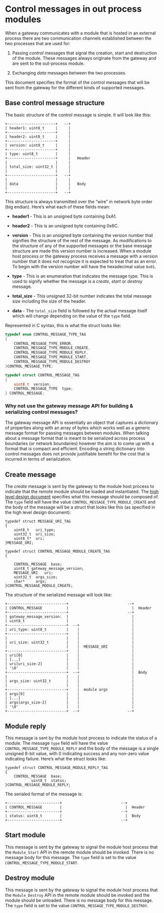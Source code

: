 Control messages in out process modules
=======================================

When a gateway communicates with a module that is hosted in an external process
there are two communication channels established between the two processes that
are used for:

1.  Passing *control* messages that signal the creation, start and destruction
    of the module. These messages always originate from the gateway and are sent
    to the out-process module.

2.  Exchanging *data* messages between the two processes.

This document specifies the format of the control messages that will be sent
from the gateway for the different kinds of supported messages.

Base control message structure
------------------------------

The basic structure of the control message is simple. It will look like this:

~~~~~~~~~~~~~~~~~~~~~~~~~~~~~~~~~~~~~~~~~~~~~~~~~~~~~~~~~~~~~~~~~~~~~~~~~~~~~~~~
+----------------------+   --+
| header1: uint8_t     |     |
+----------------------+     |
| header2: uint8_t     |     |
+----------------------+     |
| version: uint8_t     |     |
+----------------------+     |
| type: uint8_t        |     |
+----------------------+     |   Header
|                      |     |
| total_size: uint32_t |     |
|                      |     |
+----------------------+   --+
|                      |     |
| data                 |     |   Body
|                      |     |
+----------------------+   --+
~~~~~~~~~~~~~~~~~~~~~~~~~~~~~~~~~~~~~~~~~~~~~~~~~~~~~~~~~~~~~~~~~~~~~~~~~~~~~~~~

This structure is always transmitted over the “wire” in network byte order (big
endian). Here’s what each of these fields mean:

-   **header1** - This is an unsigned byte containing 0xA1.

-   **header2** - This is an unsigned byte containing 0x6C.

-   **version** - This is an unsigned byte containing the version number that
    signifies the structure of the rest of the message. As modifications to the
    structure of any of the supported messages or the base message structure are
    made this version number is increased. When a module host process or the
    gateway process receives a message with a version number that it does not
    recognize it is expected to treat that as an error. To begin with the
    version number will have the hexadecimal value `0x01`.

-   **type** - This is an enumeration that indicates the message type. This is
    used to signify whether the message is a *create*, *start* or *destroy*
    message.

-   **total_size** - This unsigned 32-bit number indicates the total message
    size including the size of the header.

-   **data** - The `total_size` field is followed by the actual message itself
    which will change depending on the value of the `type` field.

Represented in C syntax, this is what the struct looks like:

~~~~~~~~~~~~~~~~~~~~~~~~~~~~~~~~~~~~~~~~~~~~~~~~~~~~~~~~~~~~~~~~~~~~~~~~~~~~~~ c
typedef enum CONTROL_MESSAGE_TYPE_TAG
{
    CONTROL_MESSAGE_TYPE_ERROR,
    CONTROL_MESSAGE_TYPE_MODULE_CREATE,
    CONTROL_MESSAGE_TYPE_MODULE_REPLY,
    CONTROL_MESSAGE_TYPE_MODULE_START,
    CONTROL_MESSAGE_TYPE_MODULE_DESTROY
}CONTROL_MESSAGE_TYPE;

typedef struct CONTROL_MESSAGE_TAG
{
    uint8_t  version;
    CONTROL_MESSAGE_TYPE  type;
} CONTROL_MESSAGE;
~~~~~~~~~~~~~~~~~~~~~~~~~~~~~~~~~~~~~~~~~~~~~~~~~~~~~~~~~~~~~~~~~~~~~~~~~~~~~~~~

### Why not use the gateway message API for building & serializing control messages?

The gateway message API is essentially an object that captures a dictionary of
properties along with an array of bytes which works well as a generic message
format for passing messages between modules. When talking about a message format
that is meant to be serialized across process boundaries (or network boundaries)
however the aim is to come up with a format that is compact and efficient.
Encoding a string dictionary into control messages does not provide justifiable
benefit for the cost that is incurred in terms of serialization.

Create message
--------------

The *create* message is sent by the gateway to the module host process to
indicate that the remote module should be loaded and instantiated. The [high
level design document](./outprocess_hld.md) specifies what this
message should be composed of. The `type` field will have the value
`CONTROL_MESSAGE_TYPE_MODULE_CREATE` and the body of the message will be a struct that
looks like this (as specified in the high level design document):

~~~~~~~~~~~~~~~~~~~~~~~~~~~~~~~~~~~~~~~~~~~~~~~~~~~~~~~~~~~~~~~~~~~~~~~~~~~~~~~~
typedef struct MESSAGE_URI_TAG
{
    uint8_t   uri_type;
    uint32_t  uri_size;
    uint8_t*  uri;
}MESSAGE_URI;

typedef struct CONTROL_MESSAGE_MODULE_CREATE_TAG
{

    CONTROL_MESSAGE  base;
    uint8_t gateway_message_version;
    MESSAGE_URI   uri;
    uint32_t  args_size;
    char*     args;
}CONTROL_MESSAGE_MODULE_CREATE;
~~~~~~~~~~~~~~~~~~~~~~~~~~~~~~~~~~~~~~~~~~~~~~~~~~~~~~~~~~~~~~~~~~~~~~~~~~~~~~~~

The structure of the serialized message will look like:

~~~~~~~~~~~~~~~~~~~~~~~~~~~~~~~~~~~~~~~~~~~~~~~~~~~~~~~~~~~~~~~~~~~~~~~~~~~~~~~~
+---------------------------+                           --+
| CONTROL_MESSAGE           |                             |  Header
+---------------------------+                           --+
| gateway_message_version:  |                             |
| uint8_t                   |                             |
+---------------------------+  --+                        |
| uri_type: uint8_t         |    |                        |
+---------------------------+    |                        |
|                           |    |                        |
| uri_size: uint32_t        |    |                        |
|                           |    |  MESSAGE_URI           |
+---------------------------+    |                        |
| uri[0]                    |    |                        |
| [...]                     |    |                        |
| uri[uri_size-2]           |    |                        |
| '\0'                      |    |                        |
+---------------------------+  --+                        |  Body
|                           |    |                        |
| args_size: uint32_t       |    |                        |
|                           |    |                        |
+---------------------------+    |  module args           |
| args[0]                   |    |                        |
| [...]                     |    |                        |
| args[args_size-2]         |    |                        |
| '\0'                      |    |                        |
+---------------------------+  --+                      --+
~~~~~~~~~~~~~~~~~~~~~~~~~~~~~~~~~~~~~~~~~~~~~~~~~~~~~~~~~~~~~~~~~~~~~~~~~~~~~~~~

Module reply
------------

This message is sent by the module host process to indicate the status of a module. The message `type` field will have the value
`CONTROL_MESSAGE_TYPE_MODULE_REPLY` and the body of the message is a 
single unsigned 8-bit value, with 0 indicating success and any non-zero value 
indicating failure. Here’s what the struct looks like:

~~~~~~~~~~~~~~~~~~~~~~~~~~~~~~~~~~~~~~~~~~~~~~~~~~~~~~~~~~~~~~~~~~~~~~~~~~~~~~~~
typedef struct CONTROL_MESSAGE_MODULE_REPLY_TAG
{
    CONTROL_MESSAGE  base;
            uint8_t  status;
}CONTROL_MESSAGE_MODULE_REPLY;
~~~~~~~~~~~~~~~~~~~~~~~~~~~~~~~~~~~~~~~~~~~~~~~~~~~~~~~~~~~~~~~~~~~~~~~~~~~~~~~~

The serialed format of the message is:

~~~~~~~~~~~~~~~~~~~~~~~~~~~~~~~~~~~~~~~~~~~~~~~~~~~~~~~~~~~~~~~~~~~~~~~~~~~~~~~~
+------------------------+                           --+
| CONTROL_MESSAGE        |                             |  Header
+------------------------+                           --+
| status: uint8_t        |                             |  Body
+------------------------+                           --+
~~~~~~~~~~~~~~~~~~~~~~~~~~~~~~~~~~~~~~~~~~~~~~~~~~~~~~~~~~~~~~~~~~~~~~~~~~~~~~~~

Start module
------------

This message is sent by the gateway to signal the module host process that the
`Module_Start` API in the remote module should be invoked. There is no message
body for this message. The `type` field is set to the value
`CONTROL_MESSAGE_TYPE_MODULE_START`.

Destroy module
--------------

This message is sent by the gateway to signal the module host process that the
`Module_Destroy` API in the remote module should be invoked and the module
should be unloaded. There is no message body for this message. The `type` field
is set to the value `CONTROL_MESSAGE_TYPE_MODULE_DESTROY`.
